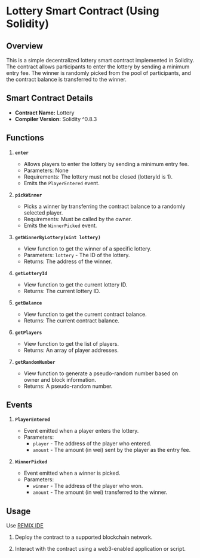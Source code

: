 # Lottery Smart Contract (Using Solidity)

## Overview

This is a simple decentralized lottery smart contract implemented in Solidity. The contract allows participants to enter the lottery by sending a minimum entry fee. The winner is randomly picked from the pool of participants, and the contract balance is transferred to the winner.

## Smart Contract Details

- **Contract Name:** Lottery
- **Compiler Version:** Solidity ^0.8.3

## Functions

1. **`enter`**
   - Allows players to enter the lottery by sending a minimum entry fee.
   - Parameters: None
   - Requirements: The lottery must not be closed (lotteryId is 1).
   - Emits the `PlayerEntered` event.

2. **`pickWinner`**
   - Picks a winner by transferring the contract balance to a randomly selected player.
   - Requirements: Must be called by the owner.
   - Emits the `WinnerPicked` event.

3. **`getWinnerByLottery(uint lottery)`**
   - View function to get the winner of a specific lottery.
   - Parameters: `lottery` - The ID of the lottery.
   - Returns: The address of the winner.

4. **`getLotteryId`**
   - View function to get the current lottery ID.
   - Returns: The current lottery ID.

5. **`getBalance`**
   - View function to get the current contract balance.
   - Returns: The current contract balance.

6. **`getPlayers`**
   - View function to get the list of players.
   - Returns: An array of player addresses.

7. **`getRandomNumber`**
   - View function to generate a pseudo-random number based on owner and block information.
   - Returns: A pseudo-random number.

## Events

1. **`PlayerEntered`**
   - Event emitted when a player enters the lottery.
   - Parameters:
     - `player` - The address of the player who entered.
     - `amount` - The amount (in wei) sent by the player as the entry fee.

2. **`WinnerPicked`**
   - Event emitted when a winner is picked.
   - Parameters:
     - `winner` - The address of the player who won.
     - `amount` - The amount (in wei) transferred to the winner.

## Usage

Use [REMIX IDE](https://remix.ethereum.org/)

1. Deploy the contract to a supported blockchain network.

2. Interact with the contract using a web3-enabled application or script.


